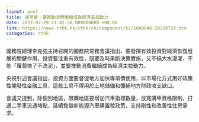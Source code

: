 ```yaml
---
layout: post
title: 國常會：要推動消費繼續成為經濟主拉動力
date: 2022-07-29 21:42:58.000000000 +08:00
link: https://news.rthk.hk/rthk/ch/component/k2/1660046-20220729.htm
categories: rthk
---
```


國務院總理李克強主持召開的國務院常務會議指出，要發揮有效投資對經濟恢復發展的關鍵作用，投資要注重有效性，既要及時果斷決策實施，又不搞大水漫灌，不能「蘿蔔快了不洗泥」，並要推動消費繼續成為經濟主拉動力。

央視引述會議指出，投資方面要督促地方加快專項債使用，以市場化方式用好政策性開發性金融工具，這些工具不得用於土地儲備和彌補地方財政收支缺口。

會議又提到，除個別地區，限購地區要增加汽車指標數量，放寬購車資格限制，打通二手車流通堵點，延續免徵新能源汽車購置稅政策，支持剛性和改善性住房需求。
